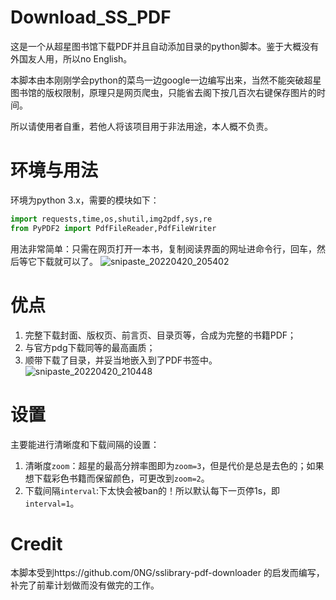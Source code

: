 # Download_SS_PDF
这是一个从超星图书馆下载PDF并且自动添加目录的python脚本。鉴于大概没有外国友人用，所以no English。

本脚本由本刚刚学会python的菜鸟一边google一边编写出来，当然不能突破超星图书馆的版权限制，原理只是网页爬虫，只能省去阁下按几百次右键保存图片的时间。

所以请使用者自重，若他人将该项目用于非法用途，本人概不负责。

# 环境与用法
环境为python 3.x，需要的模块如下：
```python
import requests,time,os,shutil,img2pdf,sys,re
from PyPDF2 import PdfFileReader,PdfFileWriter
```
用法非常简单：只需在网页打开一本书，复制阅读界面的网址进命令行，回车，然后等它下载就可以了。
![snipaste_20220420_205402](https://user-images.githubusercontent.com/74524914/164235308-4b62c5e9-475e-4400-b53b-69bb32fad3c6.png)

# 优点
1. 完整下载封面、版权页、前言页、目录页等，合成为完整的书籍PDF；
2. 与官方pdg下载同等的最高画质；
3. 顺带下载了目录，并妥当地嵌入到了PDF书签中。
![snipaste_20220420_210448](https://user-images.githubusercontent.com/74524914/164236903-35b9efff-f224-4ea5-b575-351e6080ee9f.jpg)

# 设置
主要能进行清晰度和下载间隔的设置：
1. 清晰度`zoom`：超星的最高分辨率图即为`zoom=3`，但是代价是总是去色的；如果想下载彩色书籍而保留颜色，可更改到`zoom=2`。
2. 下载间隔`interval`:下太快会被ban的！所以默认每下一页停1s，即`interval=1`。

# Credit
本脚本受到https://github.com/0NG/sslibrary-pdf-downloader 的启发而编写，补完了前辈计划做而没有做完的工作。
